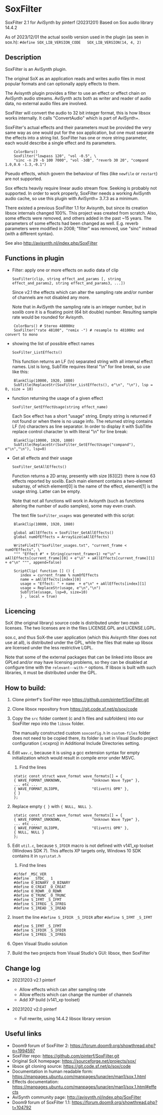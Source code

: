 # SoxFilter
SoxFilter 2.1 for AviSynth by pinterf (20231201)
Based on Sox audio library 14.4.2

As of 2023/12/01 the actual soxlib version used in the plugin (as seen in sox.h):
`#define SOX_LIB_VERSION_CODE   SOX_LIB_VERSION(14, 4, 2)`

## Description

SoxFilter is an AviSynth plugin.

The original SoX as an application reads and writes audio files in most popular 
formats and can optionally apply effects to them.

The Avisynth plugin provides a filter to use an effect or effect chain on AviSynth audio streams. 
AviSynth acts both as writer and reader of audio data, no external audio files are involved.

SoxFilter will convert the audio to 32 bit integer format, this is how libsox works internally.
It calls "ConvertAudio" which is part of AviSynth+.

SoxFilter's actual effects and their parameters must be provided the very same way 
as one would put for the sox application, but one must separate the effects into a string list.
SoxFilter has one or more string parameter, each would describe a single effect and its parameters.

```
    ColorBars()
    SoxFilter("lowpass 120", "vol -0.5", \
    "sinc -n 29 -b 100 7000", "vol -3dB", "reverb 30 20", "compand 1.0,0.6 -1.3,-0.1")
```

Pseudo effects, which govern the behaviour of files (like `newfile` or `restart`) are not supported.

Sox effects heavily require linear audio stream flow. Seeking is probably not supported.
In order to work properly, SoxFilter needs a working AviSynth audio cache, so use this plugin 
with AviSynth+ 3.7.3 as a minimum.

There existed a previous SoxFilter 1.1 for Avisynth, but since its creation libsox 
internals changed 100%. This project was created from scratch. Also, some effects were removed, 
and others added in the past ~15 years. The parameters of some effects had been changed as well.
E.g. reverb parameters were modified in 2008; "filter" was removed, use "sinc" instead 
(with a different syntax).

See also <http://avisynth.nl/index.php/SoxFilter>

## Functions in plugin

* Filter: apply one or more effects on audio data of clip

  `SoxFilter(clip, string effect_and_params [, string effect_and_params2, string effect_and_params3, ...])`

  Since v2.1 the effects which can alter the sampling rate and/or number of channels are not disabled any more.

  Note that in AviSynth the sampling rate is an integer number, but in soxlib core it is a floating
  point (64 bit double) number. Resulting sample rate would be rounded for Avisynth.

```
    ColorBars() # Stereo 48000Hz
    SoxFilter("rate 48100", "remix -") # resample to 48100Hz and convert to mono
```

* showing the list of possible effect names

  `SoxFilter_ListEffects()`

  This function returns an LF (\n) separated string with all internal effect names.
  List is long, SubTitle requires literal "\n" for line break, so use like this:

```
    BlankClip(10000, 1920, 1080)
    SubTitle(ReplaceStr(SoxFilter_ListEffects(), e"\n", "\n"), lsp = 0, size = 10)
```

* function returning the usage of a given effect

  `SoxFilter_GetEffectUsage(string effect_name)`

  Each Sox effect has a short "usage" string. Empty string is returned if not found or when
  there is no usage info.
  The returned string contains LF (\n) characters as line separator.
  In order to display it with SubTitle replace control character \n with literal "\n" for 
  line break:

```
    BlankClip(10000, 1920, 1080)
    SubTitle(ReplaceStr(SoxFilter_GetEffectUsage("compand"), e"\n","\n"), lsp=0)
```

* Get all effects and their usage

  `SoxFilter_GetAllEffects()`

  Function returns a 2D array, presently with size [63][2]: there is now 63 effects reported
  by soxlib. Each main element contains a two-element subarray, of which element[0] is the 
  name of the effect, element[1] is the usage string. Latter can be empty.

  Note that not all functions will work in Avisynth (such as functions altering the number of 
  audio samples), some may even crash.

  The text file `SoxFilter_usages` was generated with this script:

```
    BlankClip(10000, 1920, 1080)

    global aAllEffects = SoxFilter_GetAllEffects()
    global numOfEffects = ArraySize(aAllEffects)

    WriteFileIf("SoxFilter_usages.txt", "current_frame < numOfEffects", \
    """ "Effect #" + String(current_frame+1) +e"\n" + aAllEffects[current_frame][0] + e"\n" + aAllEffects[current_frame][1] + e"\n" """, append=false)

    ScriptClip( function [] () {
       index = current_frame % numOfEffects
       name = aAllEffects[index][0]
       usage = "Effect: " + name  + e"\n" + aAllEffects[index][1]
       usage = ReplaceStr(usage, e"\n","\n")
       SubTitle(usage, lsp=0, size=10)
       } , local = true)
```

## Licencing

SoX (the original library) source code is distributed under two main 
licenses. The two licenses are in the files LICENSE.GPL and LICENSE.LGPL.

sox.c, and thus SoX-the user application (which this Avisynth filter does not 
use at all), is distributed under the GPL, while the files that make up libsox 
are licensed under the less restrictive LGPL.

Note that some of the external packages that can be linked into libsox
are GPLed and/or may have licensing problems, so they can be disabled
at configure time with the `relevant--with-*` options. If libsox is built
with such libraries, it must be distributed under the GPL.

## How to build:

1. Clone pinterf's SoxFilter repo <https://github.com/pinterf/SoxFilter.git>

2. Clone libsox repository from <https://git.code.sf.net/p/sox/code>

3. Copy the `src` folder content (c and h files and subfolders) into our SoxFilter repo
   into the `libsox` folder.
   
   The manually constructed custom `soxconfig.h` in `custom-files` folder does not need
   to be copied there, its folder is set in Visual Studio project configuration (.vcxproj) 
   in Additional Include Directories setting.

4. Edit `wav.c`, because it is using a gcc extension syntax for empty initialization which
   would result in compile error under MSVC.

   1. Find the lines

```
    static const struct wave_format wave_formats[] = {
    { WAVE_FORMAT_UNKNOWN,              "Unknown Wave Type" },
    ... etc ...
    { WAVE_FORMAT_OLIOPR,               "Olivetti OPR" },
    { }
    };
```

   2. Replace empty `{ }` with `{ NULL, NULL }`.

```
    static const struct wave_format wave_formats[] = {
    { WAVE_FORMAT_UNKNOWN,              "Unknown Wave Type" },
    ... etc ...
    { WAVE_FORMAT_OLIOPR,               "Olivetti OPR" },
    { NULL, NULL }
    };
```

5. Edit `util.c`, because `S_IFDIR` macro is not defined with v141_xp toolset (Windows SDK 7).
   This affects XP targets only, Windows 10 SDK contains it in `sys\stat.h`

   1. Find the lines

```
    #ifdef _MSC_VER
    #define __STDC__ 1
    #define O_BINARY _O_BINARY
    #define O_CREAT _O_CREAT
    #define O_RDWR _O_RDWR
    #define O_TRUNC _O_TRUNC
    #define S_IFMT _S_IFMT
    #define S_IFREG _S_IFREG
    #define S_IREAD _S_IREAD
```

   2. Insert the line `#define S_IFDIR _S_IFDIR` after `#define S_IFMT _S_IFMT`

```
    #define S_IFMT _S_IFMT
    #define S_IFDIR _S_IFDIR
    #define S_IFREG _S_IFREG
```

6. Open Visual Studio solution

7. Build the two projects from Visual Studio's GUI: libsox, then SoxFilter


## Change log

- 20231203 v2.1 pinterf
  - Allow effects which can alter sampling rate
  - Allow effects which can change the number of channels
  - Add XP build (v141_xp toolset)

- 20231202 v2.0 pinterf
  - Full rewrite, using 14.4.2 libsox library version


## Useful links

* Doom9 forum of SoxFilter 2: <https://forum.doom9.org/showthread.php?p=1994597>
* SoxFilter repo: <https://github.com/pinterf/SoxFilter.git>
* Original SoX homepage: <https://sourceforge.net/projects/sox/>
* libsox git cloning source: <https://git.code.sf.net/p/sox/code>
* Documentation in human readable form: <https://manpages.ubuntu.com/manpages/lunar/en/man1/sox.1.html>
* Effects documentation: <https://manpages.ubuntu.com/manpages/lunar/en/man1/sox.1.html#effects>
* AviSynth community page: <http://avisynth.nl/index.php/SoxFilter>
* Doom9 forum of SoxFilter 1.1: <https://forum.doom9.org/showthread.php?t=104792>
